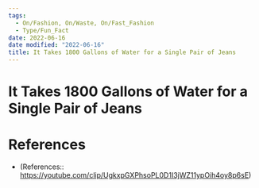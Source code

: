 ```yaml
---
tags:
  - On/Fashion, On/Waste, On/Fast_Fashion 
  - Type/Fun_Fact 
date: 2022-06-16
date modified: "2022-06-16"
title: It Takes 1800 Gallons of Water for a Single Pair of Jeans
---
```


# It Takes 1800 Gallons of Water for a Single Pair of Jeans

# References
- (References:: https://youtube.com/clip/UgkxpGXPhsoPL0D1I3jWZ11ypOih4oy8p6sE)
